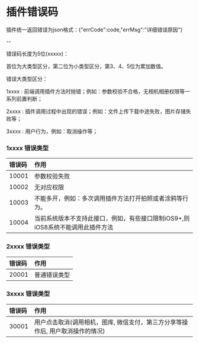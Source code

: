 # 插件错误码

插件统一返回错误为json格式：{"errCode":code,"errMsg":"详细错误原因"}

--

错误码长度为5位(xxxxx)：

首位为大类型区分，第二位为小类型区分，第3、4、5位为累加数值。

错误大类型区分：

1xxxx : 前端调用插件方法时抛错；例如：参数校验不合格，无相机相册权限等一系列前置判断；

2xxxx : 插件调用过程中出现的错误；例如：文件上传下载中途失败，图片存储失败等；

3xxxx : 用户行为，例如：取消操作等；



### 1xxxx 错误类型

|错误码|作用
|:---|:---
10001 | 参数校验失败
10002 | 无对应权限
10003 | 不能多开，例如：多次调用插件方法打开拍照或者涂鸦等行为。
10004 | 当前系统版本不支持此接口，例如，有些接口限制iOS9+,则iOS8系统不能调用此插件方法


### 2xxxx 错误类型
|错误码|作用
|:---|:---
20001 | 普通错误类型

### 3xxxx 错误类型
|错误码|作用
|:---|:---
30001 | 用户点击取消(调用相机，图库, 微信支付，第三方分享等操作后, 用户取消操作的情况) 
